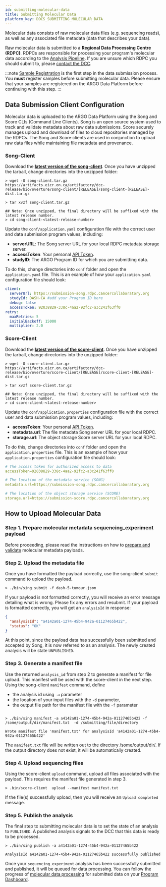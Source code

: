 ```yaml
---
id: submitting-molecular-data
title: Submitting Molecular Data
platform_key: DOCS_SUBMITTING_MOLECULAR_DATA
---
```

Molecular data consists of raw molecular data files (e.g. sequencing reads), as well as any associated file metadata (data that describes your data).

Raw molecular data is submitted to a **Regional Data Processing Centre (RDPC)**. RDPCs are responsible for processing your program's molecular data according to the [Analysis Pipeline](/docs/analysis-workflows/analysis-overview). If you are unsure which RDPC you should submit to, please [contact the DCC](https://platform.icgc-argo.org/contact).

:::note
 [Sample Registration](/docs/submission/registering-samples) is the first step in the data submission process. You **must** register samples before submitting molecular data. Please ensure that your samples are registered on the ARGO Data Platform before continuing with this step.
:::
## Data Submission Client Configuration

Molecular data is uploaded to the ARGO Data Platform using the Song and Score CLIs (Command Line Clients). Song is an open source system used to track and validate metadata about raw data submissions. Score securely manages upload and download of files to cloud repositories managed by the RDPCs. The Song and Score clients are used in conjunction to upload raw data files while maintaining file metadata and provenance.

### Song-Client

Download the **[latest version of the song-client](https://artifacts.oicr.on.ca/artifactory/dcc-release/bio/overture/song-client/[RELEASE]/song-client-[RELEASE]-dist.tar.gz)**. Once you have unzipped the tarball, change directories into the unzipped folder:

```shell
> wget -O song-client.tar.gz https://artifacts.oicr.on.ca/artifactory/dcc-release/bio/overture/song-client/[RELEASE]/song-client-[RELEASE]-dist.tar.gz

> tar xvzf song-client.tar.gz

## Note: Once unzipped, the final directory will be suffixed with the latest release number.
> cd song-client-<latest-release-number>
```

Update the `conf/application.yaml` configuration file with the correct user and data submission program values, including:

- **serverURL**: The Song server URL for your local RDPC metadata storage server.
- **accessToken**: Your personal [API Token](/docs/data-access/user-profile-and-api-token).
- **studyID**: The ARGO Program ID for which you are submitting data.

To do this, change directories into `conf` folder and open the `application.yaml` file. This is an example of how your `application.yaml` configuration file should look:

```yml
client:
  serverUrl: https://submission-song.rdpc.cancercollaboratory.org
  studyId: DASH-CA #add your Program ID here
  debug: false
  accessToken: 92038829-338c-4aa2-92fc2-a3c241f63ff0
retry:
  maxRetries: 5
  initialBackoff: 15000
  multiplier: 2.0
```

### Score-Client

Download the **[latest version of the score-client](https://artifacts.oicr.on.ca/artifactory/dcc-release/bio/overture/score-client/[RELEASE]/score-client-[RELEASE]-dist.tar.gz)**. Once you have unzipped the tarball, change directories into the unzipped folder:

```shell
> wget -O score-client.tar.gz https://artifacts.oicr.on.ca/artifactory/dcc-release/bio/overture/score-client/[RELEASE]/score-client-[RELEASE]-dist.tar.gz

> tar xvzf score-client.tar.gz

## Note: Once unzipped, the final directory will be suffixed with the latest release number.
> cd score-client-<latest-release-number>
```

Update the `conf/application.properties` configuration file with the correct user and data submission program values, including:

- **accessToken**: Your personal [API Token](/docs/data-access/user-profile-and-api-token).
- **metadata.url**: The file metadata Song server URL for your local RDPC.
- **storage.url**: The object storage Score server URL for your local RDPC.

To do this, change directories into `conf` folder and open the `application.properties` file. This is an example of how your `application.properties` configuration file should look:

```yaml
# The access token for authorized access to data
accessToken=92038829-338c-4aa2-92fc2-a3c241f63ff0

# The location of the metadata service (SONG)
metadata.url=https://submission-song.rdpc.cancercollaboratory.org

# The location of the object storage service (SCORE)
storage.url=https://submission-score.rdpc.cancercollaboratory.org
```

## How to Upload Molecular Data
### Step 1. Prepare molecular metadata sequencing_experiment payload
Before proceeding, please read the instructions on how to [prepare and validate](/docs/submission/molecular-data-prep) molecular metadata payloads.

### Step 2. Upload the metadata file

Once you have formatted the payload correctly, use the song-client `submit` command to upload the payload.

```shell
> ./bin/sing submit -f dash-5-tumour.json
```

If your payload is not formatted correctly, you will receive an error message detailing what is wrong. Please fix any errors and resubmit. If your payload is formatted correctly, you will get an `analysisId` in response:

```json
{
  "analysisId": "a4142a01-1274-45b4-942a-01127465b422",
  "status": "OK"
}
```

At this point, since the payload data has successfully been submitted and accepted by Song, it is now referred to as an analysis. The newly created analysis will be state `UNPUBLISHED`.

### Step 3. Generate a manifest file

Use the returned `analysis_id` from step 2 to generate a manifest for file upload. This manifest will be used with the score-client in the next step. Using the song-client `manifest` command, define

- the analysis id using `-a` parameter
- the location of your input files with the `-d` parameter,
- the output file path for the manifest file with the `-f` parameter

```shell

> ./bin/sing manifest -a a4142a01-1274-45b4-942a-01127465b422 -f /some/output/dir/manifest.txt  -d /submitting/file/directory

Wrote manifest file 'manifest.txt' for analysisId 'a4142a01-1274-45b4-942a-01127465b422'
```

The `manifest.txt` file will be written out to the directory /some/output/dir/. If the output directory does not exist, it will be automatically created.

### Step 4. Upload sequencing files

Using the score-client `upload` command, upload all files associated with the payload. This requires the manifest file generated in step 3.

```shell
> .bin/score-client  upload --manifest manifest.txt
```

If the file(s) successfully upload, then you will receive an `Upload completed` message.

### Step 5. Publish the analysis

The final step to submitting molecular data is to set the state of an analysis to `PUBLISHED`. A published analysis signals to the DCC that this data is ready to be processed.

```shell
> ./bin/sing publish -a a4142a01-1274-45b4-942a-01127465b422

AnalysisId a4142a01-1274-45b4-942a-01127465b422 successfully published
```

Once your `sequencing_experiment` analysis has been successfully submitted and published, it will be queued for data processing. You can follow the progress of [molecular data processing](/docs/analysis-workflows/analysis-overview) for submitted data on your [Program Dashboard](/docs/submission/submitted-data).
